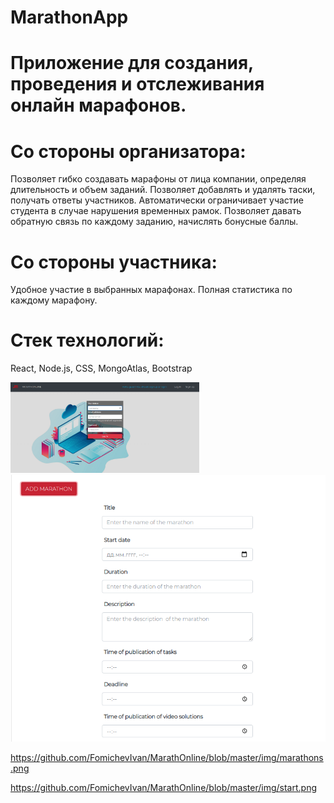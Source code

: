 # MarathonApp

# Приложение для создания, проведения и отслеживания онлайн марафонов.

# Со стороны организатора: 
Позволяет гибко создавать марафоны от лица компании, определяя длительность и объем заданий.
Позволяет добавлять и удалять таски, получать ответы участников.
Автоматически ограничивает участие студента в случае нарушения временных рамок.
Позволяет давать обратную связь по каждому заданию, начислять бонусные баллы.

# Со стороны участника:
Удобное участие в выбранных марафонах.
Полная статистика по каждому марафону. 

# Стек технологий:
React, Node.js, CSS, MongoAtlas, Bootstrap


<img src="https://github.com/FomichevIvan/MarathOnline/blob/master/img/login.png" width="60%">

<img src="https://github.com/FomichevIvan/MarathOnline/blob/master/img/addnew.png">

https://github.com/FomichevIvan/MarathOnline/blob/master/img/marathons.png

https://github.com/FomichevIvan/MarathOnline/blob/master/img/start.png



